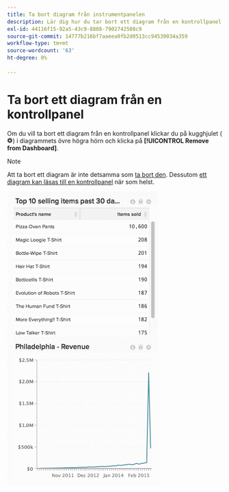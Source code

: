 ```yaml
---
title: Ta bort diagram från instrumentpanelen
description: Lär dig hur du tar bort ett diagram från en kontrollpanel.
exl-id: 44116f15-92a5-43c9-8808-7902742508c9
source-git-commit: 14777b216bf7aaeea0fb2d0513cc94539034a359
workflow-type: tm+mt
source-wordcount: '63'
ht-degree: 0%

---
```


# Ta bort ett diagram från en kontrollpanel

Om du vill ta bort ett diagram från en kontrollpanel klickar du på kugghjulet (![](../../assets/gear-icon.png)) i diagrammets övre högra hörn och klicka på **[!UICONTROL Remove from Dashboard]**.

>[!NOTE]
>
>Att ta bort ett diagram är inte detsamma som [ta bort den](../../data-user/dashboards/delete-chart.md). Dessutom [ett diagram kan läsas till en kontrollpanel](../../data-user/dashboards/add-charts-dashboard.md) när som helst.

![ta bort diagram](../../assets/Removing_Charts_from_Dashboards.gif)
